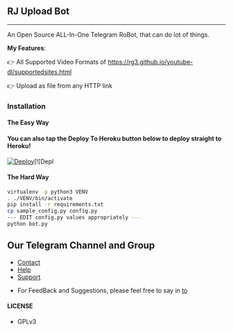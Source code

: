 ## RJ Upload Bot
---

An Open Source ALL-In-One Telegram RoBot, that can do lot of things.

**My Features**:

👉 All Supported Video Formats of https://rg3.github.io/youtube-dl/supportedsites.html

👉 Upload as file from any HTTP link

### Installation

#### The Easy Way

#### You can also tap the Deploy To Heroku button below to deploy straight to Heroku!

[![Deploy](https://www.herokucdn.com/deploy/button.svg)](https://heroku.com/deploy?template=https://github.com/itsrj20/RJ-UPLOAD-BOT/tree/main)[![Depl

#### The Hard Way

```sh
virtualenv -p python3 VENV
. ./VENV/bin/activate
pip install -r requirements.txt
cp sample_config.py config.py
--- EDIT config.py values appropriately ---
python bot.py
```
## Our Telegram Channel and Group

* [Contact](https://telegram.dog/itsrj20)
* [Help](https://telegram.dog/itsrj20)
* [Support](https://telegram.dog/itsrj20)

- For FeedBack and Suggestions, please feel free to say in [to](https://telegram.dog/itsrj20)

#### LICENSE
- GPLv3
